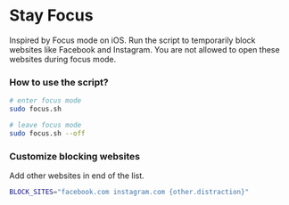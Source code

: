 # Stay Focus

Inspired by Focus mode on iOS. Run the script to temporarily block  websites like Facebook and Instagram. You are not allowed to open these websites during focus mode.

### How to use the script?
```sh
# enter focus mode
sudo focus.sh

# leave focus mode
sudo focus.sh --off
```

### Customize blocking websites
Add other websites in end of the list. 
```sh
BLOCK_SITES="facebook.com instagram.com {other.distraction}"
```